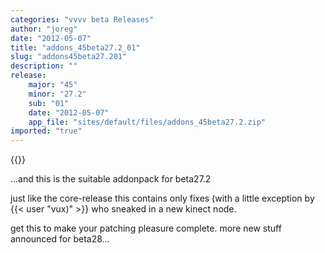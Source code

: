 ```yaml
---
categories: "vvvv beta Releases"
author: "joreg"
date: "2012-05-07"
title: "addons_45beta27.2_01"
slug: "addons45beta27.201"
description: ""
release: 
    major: "45"
    minor: "27.2"
    sub: "01"
    date: "2012-05-07"
    app_file: "sites/default/files/addons_45beta27.2.zip"
imported: "true"
---
```


{{<previousRelease>}}


...and this is the suitable addonpack for beta27.2

just like the core-release this contains only fixes (with a little exception by {{< user "vux)" >}} who sneaked in a new kinect node. 

get this to make your patching pleasure complete. more new stuff announced for beta28...

